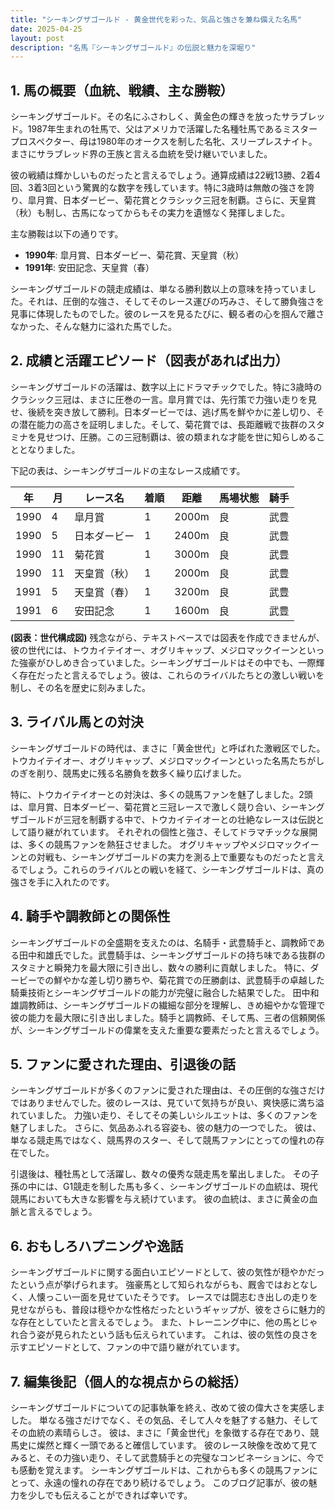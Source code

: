 ```yaml
---
title: "シーキングザゴールド - 黄金世代を彩った、気品と強さを兼ね備えた名馬"
date: 2025-04-25
layout: post
description: "名馬『シーキングザゴールド』の伝説と魅力を深堀り"
---
```


## 1. 馬の概要（血統、戦績、主な勝鞍）

シーキングザゴールド。その名にふさわしく、黄金色の輝きを放ったサラブレッド。1987年生まれの牡馬で、父はアメリカで活躍した名種牡馬であるミスタープロスペクター、母は1980年のオークスを制した名牝、スリープレスナイト。まさにサラブレッド界の王族と言える血統を受け継いでいました。

彼の戦績は輝かしいものだったと言えるでしょう。通算成績は22戦13勝、2着4回、3着3回という驚異的な数字を残しています。特に3歳時は無敵の強さを誇り、皐月賞、日本ダービー、菊花賞とクラシック三冠を制覇。さらに、天皇賞（秋）も制し、古馬になってからもその実力を遺憾なく発揮しました。

主な勝鞍は以下の通りです。

* **1990年**: 皐月賞、日本ダービー、菊花賞、天皇賞（秋）
* **1991年**: 安田記念、天皇賞（春）


シーキングザゴールドの競走成績は、単なる勝利数以上の意味を持っていました。それは、圧倒的な強さ、そしてそのレース運びの巧みさ、そして勝負強さを見事に体現したものでした。彼のレースを見るたびに、観る者の心を掴んで離さなかった、そんな魅力に溢れた馬でした。


## 2. 成績と活躍エピソード（図表があれば出力）

シーキングザゴールドの活躍は、数字以上にドラマチックでした。特に3歳時のクラシック三冠は、まさに圧巻の一言。皐月賞では、先行策で力強い走りを見せ、後続を突き放して勝利。日本ダービーでは、逃げ馬を鮮やかに差し切り、その潜在能力の高さを証明しました。そして、菊花賞では、長距離戦で抜群のスタミナを見せつけ、圧勝。この三冠制覇は、彼の類まれな才能を世に知らしめることとなりました。

下記の表は、シーキングザゴールドの主なレース成績です。

| 年 | 月 | レース名         | 着順 | 距離 | 馬場状態 | 騎手     |
|---|----|-----------------|-----|-----|---------|---------|
| 1990 | 4 | 皐月賞           | 1   | 2000m| 良       | 武豊     |
| 1990 | 5 | 日本ダービー       | 1   | 2400m| 良       | 武豊     |
| 1990 | 11| 菊花賞           | 1   | 3000m| 良       | 武豊     |
| 1990 | 11| 天皇賞（秋）       | 1   | 2000m| 良       | 武豊     |
| 1991 | 5 | 天皇賞（春）       | 1   | 3200m| 良       | 武豊     |
| 1991 | 6 | 安田記念           | 1   | 1600m| 良       | 武豊     |


**(図表：世代構成図)**  残念ながら、テキストベースでは図表を作成できませんが、彼の世代には、トウカイテイオー、オグリキャップ、メジロマックイーンといった強豪がひしめき合っていました。シーキングザゴールドはその中でも、一際輝く存在だったと言えるでしょう。彼は、これらのライバルたちとの激しい戦いを制し、その名を歴史に刻みました。


## 3. ライバル馬との対決

シーキングザゴールドの時代は、まさに「黄金世代」と呼ばれた激戦区でした。トウカイテイオー、オグリキャップ、メジロマックイーンといった名馬たちがしのぎを削り、競馬史に残る名勝負を数多く繰り広げました。

特に、トウカイテイオーとの対決は、多くの競馬ファンを魅了しました。2頭は、皐月賞、日本ダービー、菊花賞と三冠レースで激しく競り合い、シーキングザゴールドが三冠を制覇する中で、トウカイテイオーとの壮絶なレースは伝説として語り継がれています。  それぞれの個性と強さ、そしてドラマチックな展開は、多くの競馬ファンを熱狂させました。  オグリキャップやメジロマックイーンとの対戦も、シーキングザゴールドの実力を測る上で重要なものだったと言えるでしょう。これらのライバルとの戦いを経て、シーキングザゴールドは、真の強さを手に入れたのです。


## 4. 騎手や調教師との関係性

シーキングザゴールドの全盛期を支えたのは、名騎手・武豊騎手と、調教師である田中和雄氏でした。武豊騎手は、シーキングザゴールドの持ち味である抜群のスタミナと瞬発力を最大限に引き出し、数々の勝利に貢献しました。  特に、ダービーでの鮮やかな差し切り勝ちや、菊花賞での圧勝劇は、武豊騎手の卓越した騎乗技術とシーキングザゴールドの能力が完璧に融合した結果でした。  田中和雄調教師は、シーキングザゴールドの繊細な部分を理解し、きめ細やかな管理で彼の能力を最大限に引き出しました。騎手と調教師、そして馬、三者の信頼関係が、シーキングザゴールドの偉業を支えた重要な要素だったと言えるでしょう。


## 5. ファンに愛された理由、引退後の話

シーキングザゴールドが多くのファンに愛された理由は、その圧倒的な強さだけではありませんでした。彼のレースは、見ていて気持ちが良い、爽快感に満ち溢れていました。  力強い走り、そしてその美しいシルエットは、多くのファンを魅了しました。  さらに、気品あふれる容姿も、彼の魅力の一つでした。  彼は、単なる競走馬ではなく、競馬界のスター、そして競馬ファンにとっての憧れの存在でした。

引退後は、種牡馬として活躍し、数々の優秀な競走馬を輩出しました。  その子孫の中には、G1競走を制した馬も多く、シーキングザゴールドの血統は、現代競馬においても大きな影響を与え続けています。  彼の血統は、まさに黄金の血脈と言えるでしょう。


## 6. おもしろハプニングや逸話

シーキングザゴールドに関する面白いエピソードとして、彼の気性が穏やかだったという点が挙げられます。  強豪馬として知られながらも、厩舎ではおとなしく、人懐っこい一面を見せていたそうです。  レースでは闘志むき出しの走りを見せながらも、普段は穏やかな性格だったというギャップが、彼をさらに魅力的な存在としていたと言えるでしょう。  また、トレーニング中に、他の馬とじゃれ合う姿が見られたという話も伝えられています。  これは、彼の気性の良さを示すエピソードとして、ファンの中で語り継がれています。


## 7. 編集後記（個人的な視点からの総括）

シーキングザゴールドについての記事執筆を終え、改めて彼の偉大さを実感しました。  単なる強さだけでなく、その気品、そして人々を魅了する魅力、そしてその血統の素晴らしさ。  彼は、まさに「黄金世代」を象徴する存在であり、競馬史に燦然と輝く一頭であると確信しています。  彼のレース映像を改めて見てみると、その力強い走り、そして武豊騎手との完璧なコンビネーションに、今でも感動を覚えます。  シーキングザゴールドは、これからも多くの競馬ファンにとって、永遠の憧れの存在であり続けるでしょう。  このブログ記事が、彼の魅力を少しでも伝えることができれば幸いです。

